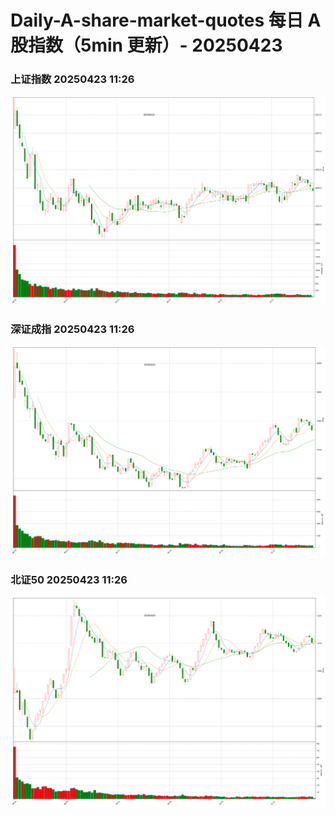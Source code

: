 
# Daily-A-share-market-quotes 每日 A 股指数（5min 更新）- 20250423

### 上证指数 20250423 11:26
![](./fig/2025/4/20250423-sh000001.png)

### 深证成指 20250423 11:26
![](./fig/2025/4/20250423-sz399001.png)

### 北证50 20250423 11:26
![](./fig/2025/4/20250423-bj899050.png)
